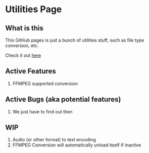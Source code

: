 # Utilities Page

## What is this

This GitHub pages is just a bunch of utilities stuff, such as file type conversion, etc.

Check it out [here](https://bryanluwz.github.io/utilities-pages)

## Active Features

1. FFMPEG supported conversion

## Active Bugs (aka potential features)

1. We just have to find out then

## WIP

1. Audio (or other format) to text encoding
2. FFMPEG Conversion will automatically unload itself if inactive
